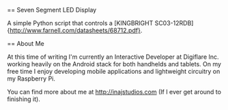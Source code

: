 == Seven Segment LED Display

A simple Python script that controls a [KINGBRIGHT SC03-12RDB]{http://www.farnell.com/datasheets/68712.pdf}.

== About Me

At this time of writing I'm currently an Interactive Developer at Digiflare Inc. working heavily on the Android stack for both handhelds and tablets. On my free time I enjoy developing mobile applications and lightweight circuitry on my Raspberry Pi.

You can find more about me at http://inajstudios.com (If I ever get around to finishing it).
